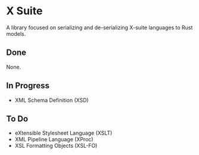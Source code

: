# X Suite

A library focused on serializing and de-serializing X-suite languages to Rust models.

## Done

None.

## In Progress

- XML Schema Definition (XSD)

## To Do

- eXtensible Stylesheet Language (XSLT)
- XML Pipeline Language (XProc)
- XSL Formatting Objects (XSL-FO)
